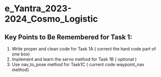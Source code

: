 # e_Yantra_2023-2024_Cosmo_Logistic

## Key Points to Be Remembered for Task 1: 
1. Write proper and clean code for Task 1A ( correct the hard code part of one box)
2. Implement and learn the servo method for Task 1B ( optional ) 
3. Use nav_to_pose method for Task1C ( current code waypoint_nav method)
